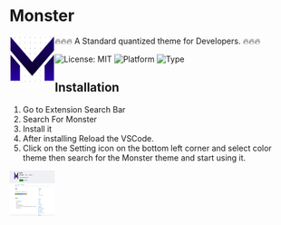﻿# Monster
<a href="url"><img src="icon.png" align="left" height="80" width="80" ></a>

🔥🔥🔥 A Standard quantized theme for Developers. 🔥🔥🔥

![License: MIT](https://img.shields.io/badge/license-MIT-brightgreen)
![Platform](https://img.shields.io/badge/platform-windows%20%7C%20macos%20%7C%20linux-blue)
![Type](https://img.shields.io/badge/type-extension-orange)

## Installation

1. Go to Extension Search Bar
2. Search For Monster
3. Install it
4. After installing Reload the VSCode.
5. Click on the Setting icon on the bottom left corner and select color theme then search for the Monster theme and start using it.


<a href="url"><img src="monster.png" align="left" height="80" width="80" ></a>
